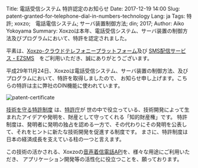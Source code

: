 Title: 電話受信システム 特許認定のお知らせ
Date: 2017-12-19 14:00
Slug: patent-granted-for-telephone-dial-in-numbers-technology
Lang: ja
Tags: 特許; xoxzo;　電話電信システム; サーバ装置制御方法; din; 2017;
Author: Aiko Yokoyama
Summary: Xoxzoは本年、電話受信システム、サーバ装置の制御方法及びプログラムにおいて、特許を認定されました。

平素は、[Xoxzo-クラウドテレフォニープラットフォーム](https://www.xoxzo.com/ja/)及び
[SMS配信サービス・EZSMS](https://www.ezsms.biz/ja/)　をご利用いただき、誠にありがとうございます。

平成29年11月24日、Xoxzoは電話受信システム、サーバ装置の制御方法、及びプログラムにおいて、特許を取得しましたので、
お知らせ申し上げます。こちらの特許は主に弊社のDIN機能に使われています。

![patent-certificate](/images/patent.jpg)

[技術を守る特許制度](https://www.jpo.go.jp/beginner/beginner_03.html) は、[特許庁](https://www.jpo.go.jp/indexj.htm)が
世の中で役立っている、技術開発によって生まれたアイデアや発明を、財産として守ってくれる「知的財産権」です。
特許制度は、発明者に発明の独占を認める一方で、その代わりにその発明を公表して、それをヒントに新たな技術開発を促進する制度です。 
まさに、特許制度は日本の経済成長を支えている柱の一つと言えます。

この技術の活かされる、Xoxzoの[音声着信電話API](https://www.xoxzo.com/ja/about/voice-api/#din)を、様々な用途にご利用いただき、
アプリケーション開発等の活性化に役立つことを、願っております。

